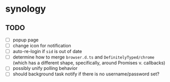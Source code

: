# synology

## TODO

- [ ] popup page
- [ ] change icon for notification
- [ ] auto-re-login if `sid` is out of date
- [ ] determine how to merge `browser.d.ts` and `DefinitelyTyped/chrome` (which has a different shape, specifically, around Promises v. callbacks)
- [ ] possibly unify polling behavior
- [ ] should background task notify if there is no username/password set?
